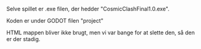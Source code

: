 Selve spillet er .exe filen, der hedder "CosmicClashFinal1.0.exe".

Koden er under GODOT filen "project" 

HTML mappen bliver ikke brugt, men vi var bange for at slette den, så den er der stadig.
